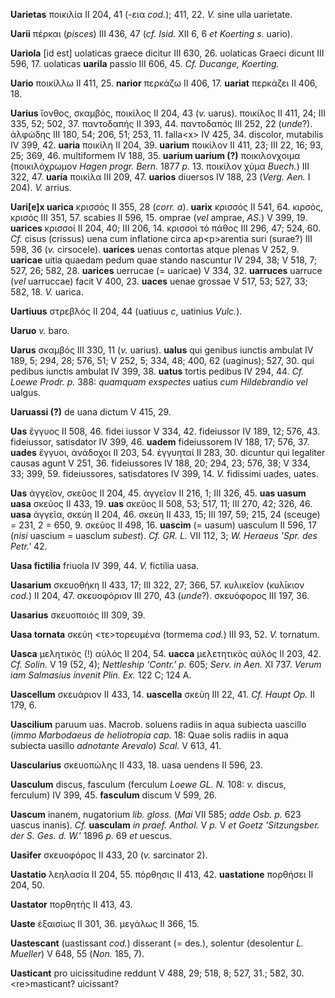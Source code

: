 **Uarietas** ποικιλία II 204, 41 (-εια *cod.*); 411, 22. *V.* sine ulla
uarietate.

**Uarii** πέρκαι (*pisces*) III 436, 47 (*cf. Isid.* XII 6, 6 *et
Koerting s.* uario).

**Uariola** [id est] uolaticas graece dicitur III 630, 26. uolaticas
Graeci dicunt III 596, 17. uolaticas **uarila** passio III 606, 45. *Cf.
Ducange, Koerting.*

**Uario** ποικίλλω II 411, 25. **narior** περκάζω II 406, 17. **uariat**
περκάζει II 406, 18.

**Uarius** ἴονθος, σκαμβός, ποικίλος II 204, 43 (*v.* uarus). ποικίλος
II 411, 24; III 335, 52; 502, 37. παντοδαπής II 393, 44. παντοδαπός III
252, 22 (*unde*?). ἀλφώδης III 180, 54; 206, 51; 253, 11. falla\<x\> IV
425, 34. discolor, mutabilis IV 399, 42. **uaria** ποικίλη II 204, 39.
**uarium** ποικίλον II 411, 23; III 22, 16; 93, 25; 369, 46. multiformem
IV 188, 35. **uarium uarium (?)** ποικιλονχοιμα (ποικιλόχρωμον *Hagen
progr. Bern.* 1877 *p.* 13. ποικίλον χύμα *Buech.*) III 322, 47.
**uaria** ποικίλα III 209, 47. **uarios** diuersos IV 188, 23 (*Verg.*
*Aen.* I 204). *V.* arrius.

**Uari[e]x uarica** κρισσός II 355, 28 (*corr. a*). **uarix**
κρισσός II 541, 64. κιρσός, κρισός III 351, 57. scabies II 596, 15.
omprae (*vel* amprae, *AS.*) V 399, 19. **uarices** κρισσοί II 204, 40;
III 206, 14. κρισσοὶ τὸ πάθος III 296, 47; 524, 60. *Cf.* cisus
(crissus) uena cum inflatione circa ap\<p\>arentia suri (surae?) III
598, 36 (*v.* cirsocele). **uarices** uenas contortas atque plenas V
252, 9. **uaricae** uitia quaedam pedum quae stando nascuntur IV 294,
38; V 518, 7; 527, 26; 582, 28. **uarices** uerrucae (= uaricae) V 334,
32. **uarruces** uarruce (*vel* uarruccae) facit V 400, 23. **uaces**
uenae grossae V 517, 53; 527, 33; 582, 18. *V.* uarica.

**Uartiuus** στρεβλός II 204, 44 (uatiuus *c*, uatinius *Vulc.*).

**Uaruo** *v.* baro.

**Uarus** σκαμβός III 330, 11 (*v.* uarius). **ualus** qui genibus
iunctis ambulat IV 189, 5; 294, 28; 576, 51; V 252, 5; 334, 48; 400, 62
(uaginus); 527, 30. qui pedibus iunctis ambulat IV 399, 38. **uatus**
tortis pedibus IV 294, 44. *Cf. Loewe Prodr. p.* 388: *quamquam
exspectes* uatius *cum Hildebrandio vel* ualgus.

**Uaruassi (?)** de uana dictum V 415, 29.

**Uas** ἔγγυος II 508, 46. fidei iussor V 334, 42. fideiussor IV 189,
12; 576, 43. fideiussor, satisdator IV 399, 46. **uadem** fideiussorem
IV 188, 17; 576, 37. **uades** ἔγγυοι, ἀνάδοχοι II 203, 54. ἐγγυηταί II
283, 30. dicuntur qui legaliter causas agunt V 251, 36. fideiussores IV
188, 20; 294, 23; 576, 38; V 334, 33; 399, 59. fideiussores,
satisdatores IV 399, 14. *V.* fidissimi uades, uates.

**Uas** ἀγγεῖον, σκεῦος II 204, 45. ἀγγεῖον II 216, 1; III 326, 45.
**uas uasum uasa** σκεῦος II 433, 19. **uas** σκεῦος II 508, 53; 517,
11; III 270, 42; 326, 46. **uasa** ἀγγεῖα, σκεύη II 204, 46. σκεύη II
433, 15; III 197, 59; 215, 24 (sceuge) = 231, 2 = 650, 9. σκεῦος II 498,
16. **uascim** (= uasum) uasculum II 596, 17 (*nisi* uascium = uasclum
*subest*). *Cf. GR. L.* VII 112, 3; *W. Heraeus 'Spr. des Petr.'* 42.

**Uasa fictilia** friuola IV 399, 44. *V.* fictilia uasa.

**Uasarium** σκευοθήκη II 433, 17; III 322, 27; 366, 57. κυλικεῖον
(κυλῑκιον *cod.*) II 204, 47. σκευοφόριον III 270, 43 (*unde*?).
σκευόφορος III 197, 36.

**Uasarius** σκευοποιός III 309, 39.

**Uasa tornata** σκεύη \<τε\>τορευμένα (tormema *cod.*) III 93, 52. *V.*
tornatum.

**Uasca** μελητικὸς (!) αὐλός II 204, 54. **uacca** μελετητικὸς αὐλός II
203, 42. *Cf. Solin.* V 19 (52, 4); *Nettleship 'Contr.' p.* 605; *Serv.
in Aen.* XI 737. *Verum iam Salmasius invenit Plin. Ex.* 122 C; 124 A.

**Uascellum** σκευάριον II 433, 14. **uascella** σκεύη III 22, 41. *Cf.
Haupt Op.* II 179, 6.

**Uascilium** paruum uas. Macrob. soluens radiis in aqua subiecta
uascillo (*immo Marbodaeus de heliotropia cap.* 18: Quae solis radiis in
aqua subiecta uasillo *adnotante Arevalo*) *Scal.* V 613, 41.

**Uascularius** σκευοπώλης II 433, 18. uasa uendens II 596, 23.

**Uasculum** discus, fasculum (ferculum *Loewe GL. N.* 108: *v.* discus,
ferculum) IV 399, 45. **fasculum** discum V 599, 26.

**Uascum** inanem, nugatorium *lib. gloss.* (*Mai* VII 585; *adde Osb.
p.* 623 uascus inanis). *Cf.* **uasculam** *in praef. Anthol.* V *p.* V
*et Goetz 'Sitzungsber. der S. Ges. d. W.'* 1896 *p.* 69 *et* uescus.

**Uasifer** σκευοφόρος II 433, 20 (*v.* sarcinator 2).

**Uastatio** λεηλασία II 204, 55. πόρθησις II 413, 42. **uastatione**
πορθήσει II 204, 50.

**Uastator** πορθητής II 413, 43.

**Uaste** ἐξαισίως II 301, 36. μεγάλως II 366, 15.

**Uastescant** (uastissant *cod.*) disserant (= des.), solentur
(desolentur *L. Mueller*) V 648, 55 (*Non.* 185, 7).

**Uasticant** pro uicissitudine reddunt V 488, 29; 518, 8; 527, 31.;
582, 30. \<re\>masticant? uicissant?
